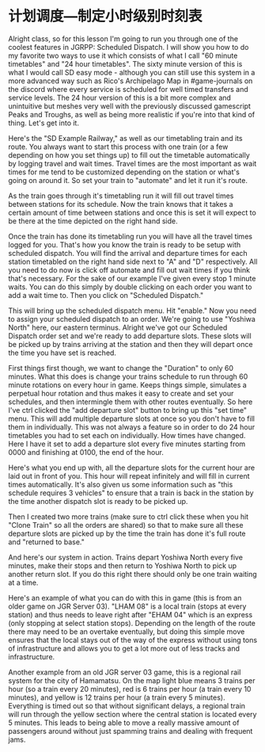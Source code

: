 # 计划调度—制定小时级别时刻表

Alright class, so for this lesson I'm going to run you through one of the coolest features in
JGRPP: Scheduled Dispatch. I will show you how to do my favorite two ways to use it which
consists of what I call "60 minute timetables" and "24 hour timetables". The sixty minute version
of this is what I would call SD easy mode - although you can still use this system in a more
advanced way such as Rico's Archipelago Map in #game-journals on the discord where every
service is scheduled for well timed transfers and service levels. The 24 hour version of this is a
bit more complex and unintuitive but meshes very well with the previously discussed gamescript
Peaks and Troughs, as well as being more realistic if you're into that kind of thing. Let's get into
it.

Here's the "SD Example Railway," as well as our timetabling train and its route. You always want
to start this process with one train (or a few depending on how you set things up) to fill out the
timetable automatically by logging travel and wait times. Travel times are the most important as
wait times for me tend to be customized depending on the station or what's going on around it.
So set your train to "automate" and let it run it's route.

As the train goes through it's timetabling run it will fill out travel times between stations for its
schedule. Now the train knows that it takes a certain amount of time between stations and once
this is set it will expect to be there at the time depicted on the right hand side.

Once the train has done its timetabling run you will have all the travel times logged for you.
That's how you know the train is ready to be setup with scheduled dispatch. You will find the
arrival and departure times for each station timetabled on the right hand side next to "A" and "D"
respectively. All you need to do now is click off automate and fill out wait times if you think that's
necessary. For the sake of our example I've given every stop 1 minute waits. You can do this
simply by double clicking on each order you want to add a wait time to. Then you click on
"Scheduled Dispatch."

This will bring up the scheduled dispatch menu. Hit "enable."
Now you need to assign your scheduled dispatch to an order. We're going to use "Yoshiwa
North" here, our eastern terminus.
Alright we've got our Scheduled Dispatch order set and we're ready to add departure slots.
These slots will be picked up by trains arriving at the station and then they will depart once the
time you have set is reached.

First things first though, we want to change the "Duration" to only 60 minutes.
What this does is change your trains schedule to run through 60 minute rotations on every hour
in game. Keeps things simple, simulates a perpetual hour rotation and thus makes it easy to
create and set your schedules, and then intermingle them with other routes eventually.
So here I've ctrl clicked the "add departure slot" button to bring up this "set time" menu. This will
add multiple departure slots at once so you don't have to fill them in individually. This was not
always a feature so in order to do 24 hour timetables you had to set each on individually. How
times have changed. Here I have it set to add a departure slot every five minutes starting from
0000 and finishing at 0100, the end of the hour.

Here's what you end up with, all the departure slots for the current hour are laid out in front of
you. This hour will repeat infinitely and will fill in current times automatically. It's also given us
some information such as "this schedule requires 3 vehicles" to ensure that a train is back in the
station by the time another dispatch slot is ready to be picked up.

Then I created two more trains (make sure to ctrl click these when you hit "Clone Train" so all
the orders are shared) so that to make sure all these departure slots are picked up by the time
the train has done it's full route and "returned to base."

And here's our system in action. Trains depart Yoshiwa North every five minutes, make their
stops and then return to Yoshiwa North to pick up another return slot. If you do this right there
should only be one train waiting at a time.

Here's an example of what you can do with this in game (this is from an older game on JGR
Server 03). "LHAM 08" is a local train (stops at every station) and thus needs to leave right after
"EHAM 04" which is an express (only stopping at select station stops). Depending on the length
of the route there may need to be an overtake eventually, but doing this simple move ensures
that the local stays out of the way of the express without using tons of infrastructure and allows
you to get a lot more out of less tracks and infrastructure.

Another example from an old JGR server 03 game, this is a regional rail system for the city of
Hamamatsu. On the map light blue means 3 trains per hour (so a train every 20 minutes), red is
6 trains per hour (a train every 10 minutes), and yellow is 12 trains per hour (a train every 5
minutes). Everything is timed out so that without significant delays, a regional train will run
through the yellow section where the central station is located every 5 minutes. This leads to
being able to move a really massive amount of passengers around without just spamming trains
and dealing with frequent jams.
